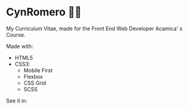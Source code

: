 # CynRomero 👩🏻
My Curriculum Vitae, made for the Front End Web Developer Acamica' s Course. 

Made with:

- HTML5
- CSS3:
  - Mobile First
  - Flexbox
  - CSS Grid
  - SCSS

See it in:
